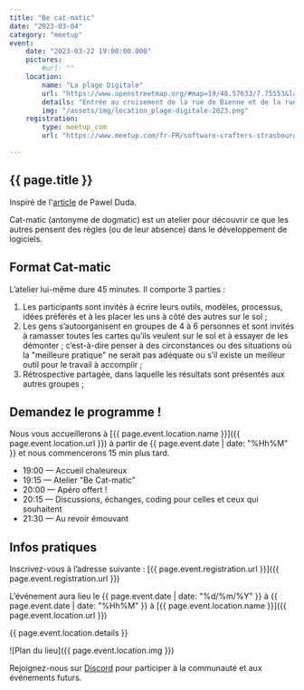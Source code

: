 ```yaml
---
title: "Be cat-matic"
date: "2023-03-04"
category: "meetup"
event:
    date: "2023-03-22 19:00:00.000"
    pictures:
        #url: ""
    location:
        name: "La plage Digitale"
        url: "https://www.openstreetmap.org/#map=19/48.57633/7.75553&layers=N"
        details: "Entrée au croisement de la rue de Bienne et de la rue de Genève"
        img: "/assets/img/location_plage-digitale-2023.png"
    registration:
        type: meetup_com
        url: "https://www.meetup.com/fr-FR/software-crafters-strasbourg/events/291977769/"

---
```


## {{ page.title }}

Inspiré de l'[article](https://unclejamal.github.io/2015/08/31/catmatic.html) de Pawel Duda.

Cat-matic (antonyme de dogmatic) est un atelier pour découvrir ce que les autres pensent des règles (ou de leur absence) dans le développement de logiciels.

## Format Cat-matic

L’atelier lui-même dure 45 minutes. Il comporte 3 parties :

1. Les participants sont invités à écrire leurs outils, modèles, processus, idées préférés et à les placer les uns à côté des autres sur le sol ;
2. Les gens s’autoorganisent en groupes de 4 à 6 personnes et sont invités à ramasser toutes les cartes qu’ils veulent sur le sol et à essayer de les démonter ; c’est-à-dire penser à des circonstances ou des situations où la "meilleure pratique" ne serait pas adéquate ou s’il existe un meilleur outil pour le travail à accomplir ;
3. Rétrospective partagée, dans laquelle les résultats sont présentés aux autres groupes ;

## Demandez le programme !

Nous vous accueillerons à [{{ page.event.location.name }}]({{ page.event.location.url }}) à partir de {{ page.event.date | date: "%Hh%M" }} et nous commencerons 15 min plus tard.

- 19:00 — Accueil chaleureux
- 19:15 — Atelier “Be Cat-matic”
- 20:00 — Apéro offert !
- 20:15 — Discussions, échanges, coding pour celles et ceux qui souhaitent
- 21:30 — Au revoir émouvant

## Infos pratiques

Inscrivez-vous à l’adresse suivante : [{{ page.event.registration.url }}]({{ page.event.registration.url }})

L’événement aura lieu le {{ page.event.date | date: "%d/%m/%Y" }} à {{ page.event.date | date: "%Hh%M" }} à [{{ page.event.location.name }}]({{ page.event.location.url }})

{{ page.event.location.details }}

![Plan du lieu]({{ page.event.location.img }})

Rejoignez-nous sur [Discord](https://discord.gg/s2USaKanCU) pour participer à la communauté et aux événements futurs.
